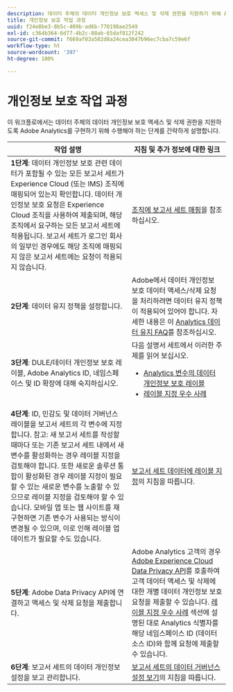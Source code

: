```yaml
---
description: 데이터 주체의 데이터 개인정보 보호 액세스 및 삭제 권한을 지원하기 위해 Adobe Analytics 구현을 활성화하는 절차에 대해 설명합니다.
title: 개인정보 보호 작업 과정
uuid: f24e8be3-8b5c-409b-ad6b-770198ae2549
exl-id: c364b364-6d77-4b2c-88ab-65daf812f242
source-git-commit: f669af03a502d8a24cea3047b96ec7cba7c59e6f
workflow-type: ht
source-wordcount: '397'
ht-degree: 100%

---
```


# 개인정보 보호 작업 과정

이 워크플로에서는 데이터 주체의 데이터 개인정보 보호 액세스 및 삭제 권한을 지원하도록 Adobe Analytics를 구현하기 위해 수행해야 하는 단계를 간략하게 설명합니다.

| 작업 설명 | 지침 및 추가 정보에 대한 링크 |
|--- |--- |
| **1단계**: 데이터 개인정보 보호 관련 데이터가 포함될 수 있는 모든 보고서 세트가 Experience Cloud (또는 IMS) 조직에 매핑되어 있는지 확인합니다.  데이터 개인정보 보호 요청은 Experience Cloud 조직을 사용하여 제출되며, 해당 조직에서 요구하는 모든 보고서 세트에 적용됩니다. 보고서 세트가 로그인 회사의 일부인 경우에도 해당 조직에 매핑되지 않은 보고서 세트에는 요청이 적용되지 않습니다. | [조직에 보고서 세트 매핑](https://experienceleague.adobe.com/docs/core-services/interface/about-core-services/report-suite-mapping.html?lang=ko-KR)을 참조하십시오. |
| **2단계**: 데이터 유지 정책을 설정합니다. | Adobe에서 데이터 개인정보 보호 데이터 액세스/삭제 요청을 처리하려면 데이터 유지 정책이 적용되어 있어야 합니다.  자세한 내용은 이 [Analytics 데이터 유지 FAQ](/help/technotes/data-retention.md)를 참조하십시오. |
| **3단계**: DULE/데이터 개인정보 보호 레이블, Adobe Analytics ID, 네임스페이스 및 ID 확장에 대해 숙지하십시오. | 다음 설명서 세트에서 이러한 주제를 읽어 보십시오.<ul><li>[Analytics 변수의 데이터 개인정보 보호 레이블](/help/admin/c-data-governance/gdpr-labels.md)</li><li>[레이블 지정 우수 사례](/help/admin/c-data-governance/gdpr-analytics-ids.md)</li></ul> |
| **4단계**: ID, 민감도 및 데이터 거버넌스 레이블을 보고서 세트의 각 변수에 지정합니다.  참고: 새 보고서 세트를 작성할 때마다 또는 기존 보고서 세트 내에서 새 변수를 활성화하는 경우 레이블 지정을 검토해야 합니다. 또한 새로운 솔루션 통합이 활성화된 경우 레이블 지정이 필요할 수 있는 새로운 변수를 노출할 수 있으므로 레이블 지정을 검토해야 할 수 있습니다. 모바일 앱 또는 웹 사이트를 재구현하면 기존 변수가 사용되는 방식이 변경될 수 있으며, 이로 인해 레이블 업데이트가 필요할 수도 있습니다. | [보고서 세트 데이터에 레이블 지정](/help/admin/c-data-governance/gdpr-setup-reportsuite.md)의 지침을 따릅니다. |
| **5단계**: Adobe Data Privacy API에 연결하고 액세스 및 삭제 요청을 제출합니다. | Adobe Analytics 고객의 경우 [Adobe Experience Cloud Data Privacy API](https://www.adobe.io/apis/experienceplatform/gdpr.html)를 호출하여 고객 데이터 액세스 및 삭제에 대한 개별 데이터 개인정보 보호 요청을 제출할 수 있습니다. [레이블 지정 우수 사례](/help/admin/c-data-governance/gdpr-analytics-ids.md) 섹션에 설명된 대로 Analytics 식별자를 해당 네임스페이스 ID (데이터 소스 ID)와 함께 요청에 제출할 수 있습니다. |
| **6단계**: 보고서 세트의 데이터 개인정보 설정을 보고 관리합니다. | [보고서 세트의 데이터 거버넌스 설정 보기](/help/admin/c-data-governance/gdpr-view-settings.md)의 지침을 따릅니다. |
